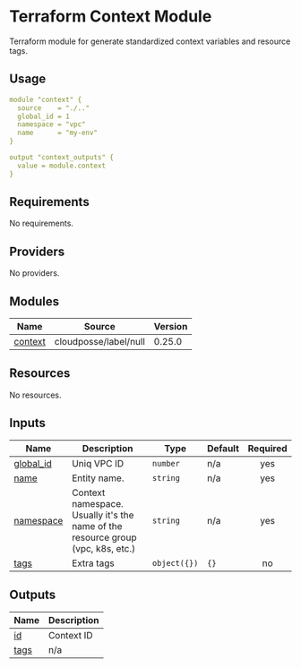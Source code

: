 # Terraform Context Module

Terraform module for generate standardized context variables and resource tags.

## Usage

```yaml
module "context" {
  source    = "./.."
  global_id = 1
  namespace = "vpc"
  name      = "my-env"
}

output "context_outputs" {
  value = module.context
}
```

## Requirements

No requirements.

## Providers

No providers.

## Modules

| Name                                                      | Source                | Version |
|-----------------------------------------------------------|-----------------------|---------|
| <a name="module_context"></a> [context](#module\_context) | cloudposse/label/null | 0.25.0  |

## Resources

No resources.

## Inputs

| Name                                                            | Description                                                                     | Type         | Default | Required |
|-----------------------------------------------------------------|---------------------------------------------------------------------------------|--------------|---------|:--------:|
| <a name="input_global_id"></a> [global\_id](#input\_global\_id) | Uniq VPC ID                                                                     | `number`     | n/a     |   yes    |
| <a name="input_name"></a> [name](#input\_name)                  | Entity name.                                                                    | `string`     | n/a     |   yes    |
| <a name="input_namespace"></a> [namespace](#input\_namespace)   | Context namespace. Usually it's the name of the resource group (vpc, k8s, etc.) | `string`     | n/a     |   yes    |
| <a name="input_tags"></a> [tags](#input\_tags)                  | Extra tags                                                                      | `object({})` | `{}`    |    no    |

## Outputs

| Name                                             | Description |
|--------------------------------------------------|-------------|
| <a name="output_id"></a> [id](#output\_id)       | Context ID  |
| <a name="output_tags"></a> [tags](#output\_tags) | n/a         |
